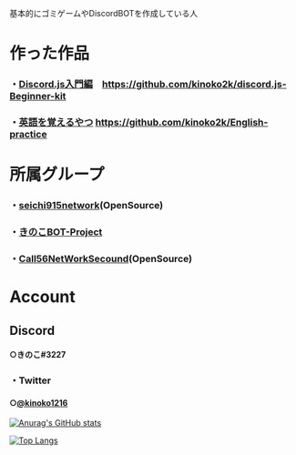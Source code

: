 基本的にゴミゲームやDiscordBOTを作成している人

# 作った作品
### ・[Discord.js入門編](https://github.com/kinoko2k/discord.js-Beginner-kit)　https://github.com/kinoko2k/discord.js-Beginner-kit
### ・[英語を覚えるやつ](https://github.com/kinoko2k/English-practice) https://github.com/kinoko2k/English-practice

# 所属グループ
### ・[seichi915network](https://github.com/seichi915Network)(OpenSource)
### ・[きのこBOT-Project]()
### ・[Call56NetWorkSecound](https://github.com/Call56NetWork2-Plugin)(OpenSource)


# Account
## Discord
####    ○きのこ#3227
### ・Twitter
####    ○[@kinoko1216](https://twitter.com/kinoko1216)

[![Anurag's GitHub stats](https://github-readme-stats.vercel.app/api?username=kinoko2k)](https://github.com/kinoko2k/github-readme-stats)

[![Top Langs](https://github-readme-stats.vercel.app/api/top-langs/?username=kinoko2k)](https://github.com/kinoko2k/github-readme-stats)
